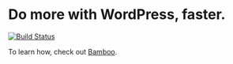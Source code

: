 # Do more with WordPress, faster.

[![Build Status](https://travis-ci.org/withfatpanda/illuminate-wordpress.svg?branch=master)](https://travis-ci.org/withfatpanda/illuminate-wordpress)

To learn how, check out [Bamboo](https://github.com/withfatpanda/bamboo).